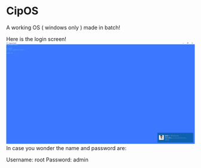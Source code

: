# CipOS
A working OS ( windows only ) made in batch!

Here is the login screen!
![Alt text](data/Images/Image0.png "Login Screen")
In case you wonder the name and password are:

Username: root
Password: admin
